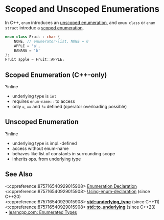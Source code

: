 # Scoped and Unscoped Enumerations

In C++, `enum` introduces an
[unscoped enumeration](https://en.cppreference.com/w/cpp/language/enum#Unscoped_enumerations),
and `enum class` or `enum struct` introduc a
[scoped enumeration](https://en.cppreference.com/w/cpp/language/enum#Scoped_enumerations).
```cpp
enum class Fruit : char {
    NONE, // enumerator-list, NONE = 0
    APPLE = 'a',
    BANANA = 'b'
};
Fruit apple = Fruit::APPLE;
```

## Scoped Enumeration (C++-only)
?inline
- underlying type is `int`
- requires `enum-name::` to access
- only `=`, `==` and `!=` defined (operator overloading possible)

## Unscoped Enumeration
?inline
- underlying type is impl.-defined
- access without enum-name
- behaves like list of constants in surrounding scope
- inherits ops. from underlying type

## See Also
<:cppreference:875716540929015908>
[Enumeration Declaration](https://en.cppreference.com/w/cpp/language/enum)  
<:cppreference:875716540929015908>
[Using-enum-declaration](https://en.cppreference.com/w/cpp/language/enum#Using-enum-declaration) (since C++20)  
<:cppreference:875716540929015908>
**[std::underlying_type](https://en.cppreference.com/w/cpp/types/underlying_type)** (since C++11)  
<:cppreference:875716540929015908>
**[std::to_underlying](https://en.cppreference.com/w/cpp/utility/to_underlying)** (since C++23)  
• [learncpp.com: Enumerated Types](https://www.learncpp.com/cpp-tutorial/enumerated-types/)